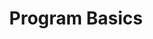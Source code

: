 ---
layout: program-basics
title: Program Basics
permalink: /program-basics/
body-class: about-us


program-header: Overview
program-intro-text: The Federal Risk and Authorization Management Program (FedRAMP) was established in 2011 to provide a cost-effective, risk-based approach for the adoption and use of cloud services by the Federal Government. FedRAMP empowers agencies to use modern cloud technologies, with emphasis on security and protection of federal information.


mission-title: Mission
misstion-text: FedRAMP is a government-wide program that promotes the adoption of secure cloud services across the federal government by providing a standardized approach to security and risk assessment for cloud technologies and federal agencies. 

benefits-title: Benefits
benefits-checklist-1: Reduces duplicative efforts, inconsistencies, and cost inefficiencies associated. 
benefits-checklist-2: Establishes a public-private partnership to promote innovation and the advancement of more secure information technologies. 
benefits-checklist-3: Enables the federal government to accelerate the adoption of cloud computing by creating transparent standards and processes for security authorizations and allowing agencies to leverage security authorizations on a government-wide scale.

goals-title: Goals
goals-checklist-1: Grow the use of secure cloud technologies in use by government agencies.
goals-checklist-2: Enhance the framework by which the government secures and authorizes cloud technologies. 
goals-checklist-3: Build and foster strong partnerships with FedRAMP stakeholders.

framework-title: Legal Framework
framework-text: FedRAMP standardizes security requirements for the authorization and ongoing cybersecurity of cloud services in accordance with <a href="https://www.congress.gov/bill/113th-congress/senate-bill/2521" target="_blank">FISMA</a>, <a href="https://www.whitehouse.gov/sites/whitehouse.gov/files/omb/circulars/A130/a130revised.pdf" target="_blank">OMB Circular A-130</a>, and FedRAMP policy.

fisma-image: <img src="/assets/img/fisma-graphic.svg" alt="fisma" />
fisma-title: FISMA
fisma-text: Federal Information Security Modernization Act requires agencies to protect federal information

omb-circular-image: <img src="/assets/img/omb-circular-graphic.svg" alt="OMB a130" />
omb-circular-title: OMB Circular A-130
omb-circular-text: OMB states that when agencies implement FISMA, they must use NIST standards and guidelines

policy-image: <img src="/assets/img/fedramp-policy.svg" alt="fedramp policy" />
policy-title: FedRAMP Policy
policy-text: FedRAMP leverages NIST standards and guidelines to provide standardized security requirements for cloud services; a conformity assessment program; standardized authorization packages and contract language; and a repository for authorization packages

---